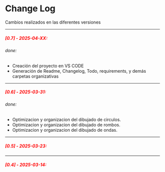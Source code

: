 # Change Log

Cambios realizados en las diferentes versiones

---
##### <span style="color:red">[0.7] - 2025-04-XX:

###### done: 
- Creación del proyecto en VS CODE
- Generación de Readme, Changelog, Todo, requirements, y demás carpetas organizativas
---
##### <span style="color:red">[0.6] - 2025-03-31:

###### done:
 
 - Optimizacion y organizacion del dibujado de circulos.
 - Optimizacion y organizacion del dibujado de rombos.
 - Optimizacion y organizacion del dibujado de ondas.
 
 ---

##### <span style="color:red">[0.5] - 2025-03-23:

---
##### <span style="color:red">[0.4] - 2025-03-14:

